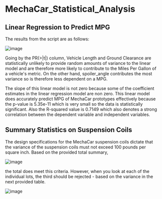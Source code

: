 # MechaCar_Statistical_Analysis

## Linear Regression to Predict MPG

The results from the script are as follows:

![image](https://user-images.githubusercontent.com/78934120/120836216-4fef0300-c533-11eb-931a-be9f87d2907c.png)

Going by the PR(>|t|) column, Vehicle Length and Ground Clearance are statistically unlikely to provide random amounts of variance to the linear model and are therefore
more likely to contribute to the Miles Per Gallon of a vehicle's metric. On the other hand, spoiler_angle contributes the most variance so is therefore less dependent on a MPG.

The slope of this linear model is not zero because some of the coefficient estimates in the linear regression model are non zero. 
This linear model does accurately predict MPG of MechaCar prototypes effectively because the p-value is 5.35e-11 which is very small so the data is statistically significant.
Also the R-squared value is 0.7149 which also denotes a strong correlation between the dependent variable and independent variables. 

## Summary Statistics on Suspension Coils

The design specifications for the MechaCar suspension coils dictate that the variance of the suspension coils must not exceed 100 pounds per square inch. Based on the provided
total summary, 

![image](https://user-images.githubusercontent.com/78934120/121601126-8507c380-ca13-11eb-90b5-6eb1221cbd9a.png)

the total does meet this criteria. However, when you look at each of the individual lots, the third should be rejected - based on the variance in the next provided table.

![image](https://user-images.githubusercontent.com/78934120/121601278-b97b7f80-ca13-11eb-9091-4da70e9bc2e8.png)


